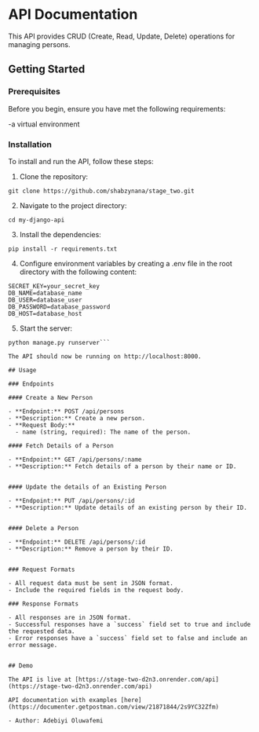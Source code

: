 # API Documentation

This API provides CRUD (Create, Read, Update, Delete) operations for managing persons.

## Getting Started

### Prerequisites

Before you begin, ensure you have met the following requirements:

-a virtual environment

### Installation

To install and run the API, follow these steps:

1. Clone the repository:

```
git clone https://github.com/shabzynana/stage_two.git
```

2. Navigate to the project directory:

```
cd my-django-api
```

3. Install the dependencies:

```
pip install -r requirements.txt
```

4. Configure environment variables by creating a .env file in the root directory with the following content:

```
SECRET_KEY=your_secret_key
DB_NAME=database_name
DB_USER=database_user
DB_PASSWORD=database_password
DB_HOST=database_host
```

5. Start the server:

```
python manage.py runserver```

The API should now be running on http://localhost:8000.

## Usage

### Endpoints

#### Create a New Person

- **Endpoint:** POST /api/persons
- **Description:** Create a new person.
- **Request Body:**
  - name (string, required): The name of the person.

#### Fetch Details of a Person

- **Endpoint:** GET /api/persons/:name
- **Description:** Fetch details of a person by their name or ID.


#### Update the details of an Existing Person

- **Endpoint:** PUT /api/persons/:id
- **Description:** Update details of an existing person by their ID.


#### Delete a Person

- **Endpoint:** DELETE /api/persons/:id
- **Description:** Remove a person by their ID.


### Request Formats

- All request data must be sent in JSON format.
- Include the required fields in the request body.

### Response Formats

- All responses are in JSON format.
- Successful responses have a `success` field set to true and include the requested data.
- Error responses have a `success` field set to false and include an error message.


## Demo

The API is live at [https://stage-two-d2n3.onrender.com/api](https://stage-two-d2n3.onrender.com/api)

API documentation with examples [here](https://documenter.getpostman.com/view/21871844/2s9YC32Zfm)

- Author: Adebiyi Oluwafemi
